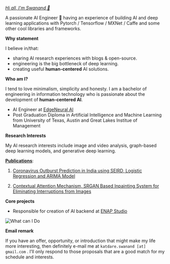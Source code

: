 *[Hi all, I'm Swanand :wave:](https://swanandkatdare.github.io/)*

A passionate AI Engineer 🚀 having an experience of building AI and deep learning applications with Pytorch / Tensorflow / MXNet / Caffe and some other cool libraries and frameworks.


**Why statement**

I believe in/that:
- sharing AI research experiences with blogs & open-source.
- engineering is the big bottleneck of deep learning.
- creating useful **human-centered** AI solutions.

**Who am I?**

I tend to love minimalism, simplicity and honesty. I am a bachelor of engineering in information technology who is passionate about the development of **human-centered AI**.

- AI Engineer at [EdgeNeural AI](https://edgeneural.ai/)
- Post Graduation Diploma in Artificial Intelligence and Machine Learning from 
University of Texas, Austin and Great Lakes Institue of Management

**Research Interests** 

My AI research interests include image and video analysis, graph-based deep learning models, and generative deep learning.

[**Publications**](https://scholar.google.com/citations?view_op=list_works&hl=en&authuser=1&user=E0sB2R0AAAAJ):

1) [Coronavirus Outburst Prediction in India using SEIRD, Logistic Regression and ARIMA Model](https://ieeexplore.ieee.org/abstract/document/9298097)

2) [Contextual Attention Mechanism, SRGAN Based Inpainting System for Eliminating Interruptions from Images](https://arxiv.org/abs/2204.02591)

**Core projects**
- Responsible for creation of AI backend at [ENAP Studio](https://edgeneural.ai/enap_studio/) 

![What can I Do](https://user-images.githubusercontent.com/27481312/186872464-d4611157-969b-4430-bf9f-96e2786aa5a8.png)


**Email remark**

If you have an offer, opportunity, or introduction that might make my life more interesting, then definitely e-mail me at `katdare.swanand [at] gmail.com` . I’ll only respond to those proposals that are a good match for my schedule and interests.
